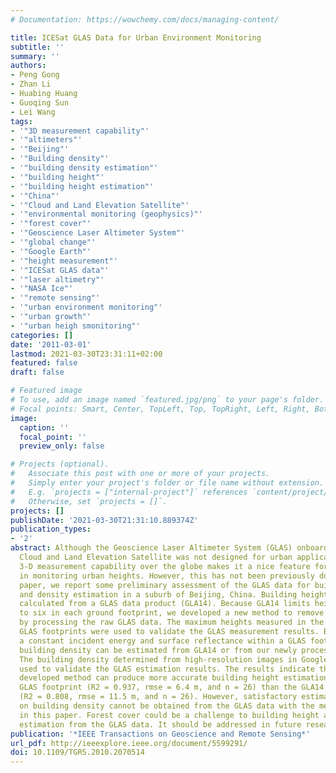 ```yaml
---
# Documentation: https://wowchemy.com/docs/managing-content/

title: ICESat GLAS Data for Urban Environment Monitoring
subtitle: ''
summary: ''
authors:
- Peng Gong
- Zhan Li
- Huabing Huang
- Guoqing Sun
- Lei Wang
tags:
- '"3D measurement capability"'
- '"altimeters"'
- '"Beijing"'
- '"Building density"'
- '"building density estimation"'
- '"building height"'
- '"building height estimation"'
- '"China"'
- '"Cloud and Land Elevation Satellite"'
- '"environmental monitoring (geophysics)"'
- '"forest cover"'
- '"Geoscience Laser Altimeter System"'
- '"global change"'
- '"Google Earth"'
- '"height measurement"'
- '"ICESat GLAS data"'
- '"laser altimetry"'
- '"NASA Ice"'
- '"remote sensing"'
- '"urban environment monitoring"'
- '"urban growth"'
- '"urban heigh smonitoring"'
categories: []
date: '2011-03-01'
lastmod: 2021-03-30T23:31:11+02:00
featured: false
draft: false

# Featured image
# To use, add an image named `featured.jpg/png` to your page's folder.
# Focal points: Smart, Center, TopLeft, Top, TopRight, Left, Right, BottomLeft, Bottom, BottomRight.
image:
  caption: ''
  focal_point: ''
  preview_only: false

# Projects (optional).
#   Associate this post with one or more of your projects.
#   Simply enter your project's folder or file name without extension.
#   E.g. `projects = ["internal-project"]` references `content/project/deep-learning/index.md`.
#   Otherwise, set `projects = []`.
projects: []
publishDate: '2021-03-30T21:31:10.889374Z'
publication_types:
- '2'
abstract: Although the Geoscience Laser Altimeter System (GLAS) onboard the NASA Ice,
  Cloud and Land Elevation Satellite was not designed for urban applications, its
  3-D measurement capability over the globe makes it a nice feature for consideration
  in monitoring urban heights. However, this has not been previously done. In this
  paper, we report some preliminary assessment of the GLAS data for building height
  and density estimation in a suburb of Beijing, China. Building heights can be directly
  calculated from a GLAS data product (GLA14). Because GLA14 limits height levels
  to six in each ground footprint, we developed a new method to remove this restriction
  by processing the raw GLAS data. The maximum heights measured in the field at selected
  GLAS footprints were used to validate the GLAS measurement results. By assuming
  a constant incident energy and surface reflectance within a GLAS footprint, the
  building density can be estimated from GLA14 or from our newly processed GLAS data.
  The building density determined from high-resolution images in Google Earth was
  used to validate the GLAS estimation results. The results indicate that the newly
  developed method can produce more accurate building height estimation within each
  GLAS footprint (R2 = 0.937, rmse = 6.4 m, and n = 26) than the GLA14 data product
  (R2 = 0.808, rmse = 11.5 m, and n = 26). However, satisfactory estimation results
  on building density cannot be obtained from the GLAS data with the methods investigated
  in this paper. Forest cover could be a challenge to building height and density
  estimation from the GLAS data. It should be addressed in future research.
publication: '*IEEE Transactions on Geoscience and Remote Sensing*'
url_pdf: http://ieeexplore.ieee.org/document/5599291/
doi: 10.1109/TGRS.2010.2070514
---
```

